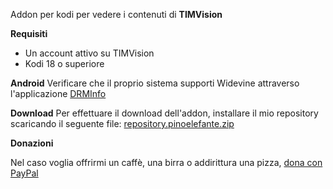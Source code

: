 Addon per kodi per vedere i contenuti di **TIMVision**

**Requisiti**
- Un account attivo su TIMVision
- Kodi 18 o superiore

**Android**
Verificare che il proprio sistema supporti Widevine attraverso l'applicazione [DRMInfo](https://play.google.com/store/apps/details?id=com.androidfung.drminfo)

**Download**
Per effettuare il download dell'addon, installare il mio repository scaricando il seguente file: [repository.pinoelefante.zip](http://pinoelefante.altervista.org/kodi_repo/files/repository.pinoelefante/repository.pinoelefante-1.0.0.zip)

**Donazioni**

Nel caso voglia offrirmi un caffè, una birra o addirittura una pizza, [dona con PayPal](https://www.paypal.me/pinoelefante/)
